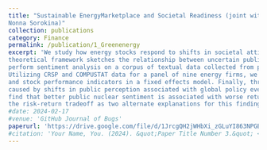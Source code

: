 ```yaml
---
title: "Sustainable EnergyMarketplace and Societal Readiness (joint with Hyungjin Kim, Saya Lee and
Nonna Sorokina)"
collection: publications
category: Finance
permalink: /publication/1_Greenenergy
excerpt: 'We study how energy stocks respond to shifts in societal attitudes towards clean energy, with a focus on nuclear energy. A
theoretical framework sketches the relationship between uncertain public sentiment and investment levels. Using NLP methods, we
perform sentiment analysis on a corpus of textual data collected from public news sources published during the period 1980-2023.
Utilizing CRSP and COMPUSTAT data for a panel of nine energy firms, we examine the relation between public sentiment scores
and stock performance indicators in a fixed effects model. Finally, through an event study, we quantify changes in stock performance
caused by shifts in public perception associated with global policy events in the aftermath of the Fukushima nuclear accident. We
find that better public nuclear sentiment is associated with worse returns on nuclear stock. We propose a behavioral explanation and
the risk-return tradeoff as two alternate explanations for this finding.'
#date: 2024-02-17
#venue: 'GitHub Journal of Bugs'
paperurl: 'https://drive.google.com/file/d/1JrcgQH2jWHbXi_zGLuYI863NPGBcAkJJ/view?usp=drive_link'
#citation: 'Your Name, You. (2024). &quot;Paper Title Number 3.&quot; <i>GitHub Journal of Bugs</i>. 1(3).'
---
```



